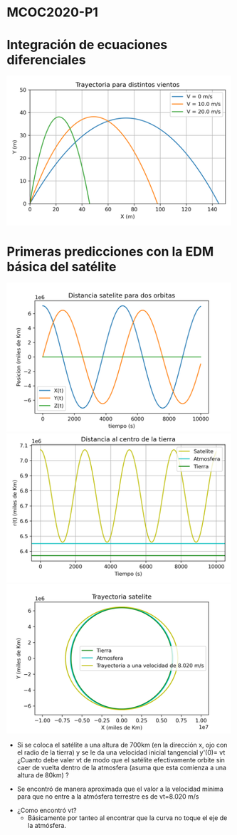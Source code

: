 # MCOC2020-P1
# Integración de ecuaciones diferenciales
![Entrega1](https://raw.githubusercontent.com/jtcastellani/MCOC2020-P1/master/Entrega%201/Entrega_1.png)
# Primeras predicciones con la EDM básica del satélite
![G1](https://raw.githubusercontent.com/jtcastellani/MCOC2020-P1/master/Entrega%202/Grafico1.png) 
![G2](https://raw.githubusercontent.com/jtcastellani/MCOC2020-P1/master/Entrega%202/Grafico2.png) 
![G3](https://raw.githubusercontent.com/jtcastellani/MCOC2020-P1/master/Entrega%202/Grafico3.png) 
* Si se coloca el satélite a una altura de 700km (en la dirección x, ojo con el radio de la tierra) y se le da una velocidad inicial tangencial y'(0)= vt ¿Cuanto debe valer vt de modo que el satélite efectivamente orbite sin caer de vuelta dentro de la atmosfera (asuma que esta comienza a una altura de 80km) ?  
 - Se encontró de manera aproximada que el valor a la velocidad mínima para que no entre a la atmósfera terrestre es de vt=8.020 m/s  
* ¿Como encontró vt?  
  - Básicamente por tanteo al encontrar que la curva no toque el eje de la atmósfera.
